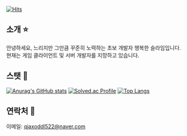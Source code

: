 [![Hits](https://hits.seeyoufarm.com/api/count/incr/badge.svg?url=https%3A%2F%2Fgithub.com%2Fqjaxoddl522%2Fqjaxoddl522&count_bg=%2379C83D&title_bg=%23555555&icon=&icon_color=%23E7E7E7&title=hits&edge_flat=false)](https://hits.seeyoufarm.com)  
## 소개 :star:  
안녕하세요, 느리지만 그만큼 꾸준히 노력하는 초보 개발자 행복한 슬라임입니다.  
현재는 게임 클라이언트 및 서버 개발자를 지망하고 있습니다.

## 스탯 :mag_right:  
[![Anurag's GitHub stats](https://github-readme-stats.vercel.app/api?username=qjaxoddl522&show_icons=true&theme=dark)](https://github.com/qjaxoddl522/github-readme-stats)
[![Solved.ac Profile](http://mazassumnida.wtf/api/generate_badge?boj=qjaxoddl522)](https://solved.ac/qjaxoddl522)
[![Top Langs](https://github-readme-stats.vercel.app/api/top-langs/?username=qjaxoddl522&layout=compact)](https://github.com/qjaxoddl522/github-readme-stats)

## 연락처 :incoming_envelope:  
이메일: qjaxoddl522@naver.com
